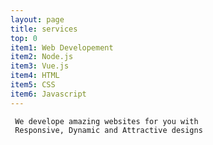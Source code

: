 ```yaml
---
layout: page
title: services
top: 0
item1: Web Developement
item2: Node.js
item3: Vue.js
item4: HTML
item5: CSS
item6: Javascript
---
```

 


     We develope amazing websites for you with
     Responsive, Dynamic and Attractive designs
<br>


